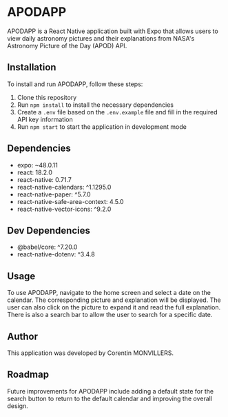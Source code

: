 # APODAPP

APODAPP is a React Native application built with Expo that allows users to view daily astronomy pictures and their explanations from NASA's Astronomy Picture of the Day (APOD) API.

## Installation

To install and run APODAPP, follow these steps:

1. Clone this repository
2. Run `npm install` to install the necessary dependencies
3. Create a `.env` file based on the `.env.example` file and fill in the required API key information
4. Run `npm start` to start the application in development mode

## Dependencies

- expo: ~48.0.11
- react: 18.2.0
- react-native: 0.71.7
- react-native-calendars: ^1.1295.0
- react-native-paper: ^5.7.0
- react-native-safe-area-context: 4.5.0
- react-native-vector-icons: ^9.2.0

## Dev Dependencies

- @babel/core: ^7.20.0
- react-native-dotenv: ^3.4.8

## Usage

To use APODAPP, navigate to the home screen and select a date on the calendar. The corresponding picture and explanation will be displayed. The user can also click on the picture to expand it and read the full explanation. There is also a search bar to allow the user to search for a specific date.

## Author

This application was developed by Corentin MONVILLERS.

## Roadmap

Future improvements for APODAPP include adding a default state for the search button to return to the default calendar and improving the overall design.

